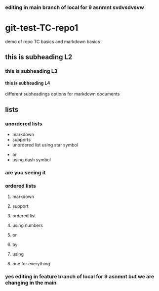 ### editing in main branch of local for 9 asnmnt svdvsdvsvw

# git-test-TC-repo1
demo of repo TC basics and markdown basics
## this is subheading L2
### this is subheading L3
#### this is subheading L4

different subheadings options for markdown documents

## lists
### unordered lists
* markdown 
* supports 
* unordered list  using star symbol

- or 
- using dash symbol 

### are you seeing it 
### ordered lists 
1. markdown
2. support 
3. ordered list 
4. using numbers

1. or 
1. by 
1. using 
1. one for everything


### yes editing in feature branch  of local for 9 asnmnt  but we are changing in the main 